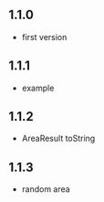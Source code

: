 ## 1.1.0
* first version

## 1.1.1
* example

## 1.1.2
* AreaResult toString

## 1.1.3
* random area
